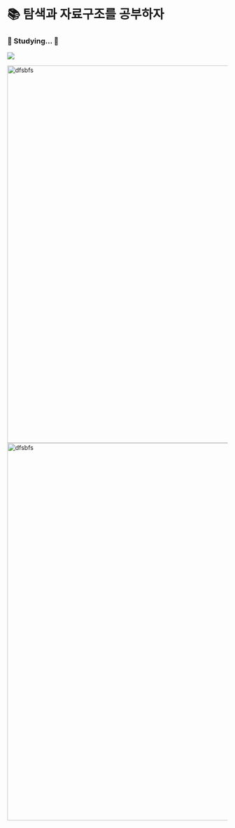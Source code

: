 # :books: 탐색과 자료구조를 공부하자 

### :seedling: Studying... :seedling:
<a href="https://dwc04112.tistory.com/"><img src="https://img.shields.io/badge/Tistory-000000?style=flat-square&logo=&logoColor=white"/><a/>

<img width="863" alt="dfsbfs" src="https://user-images.githubusercontent.com/88307795/184496004-1e1ad971-aa4d-4675-9a58-b646d79bee2a.PNG">


<img width="863" alt="dfsbfs" src="https://user-images.githubusercontent.com/88307795/188314665-562c1bbe-7768-492d-8fdc-0a8bd7bccb3f.png">

